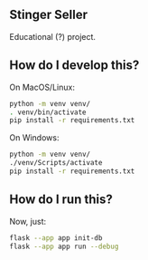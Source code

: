 ## Stinger Seller

Educational (?) project.

## How do I develop this?

On MacOS/Linux:

```sh
python -m venv venv/
. venv/bin/activate
pip install -r requirements.txt
```

On Windows:
```sh
python -m venv venv/
./venv/Scripts/activate
pip install -r requirements.txt
```

## How do I run this?

Now, just:
```sh
flask --app app init-db
flask --app app run --debug
```
